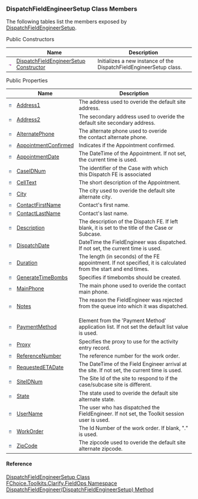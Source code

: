 ﻿### DispatchFieldEngineerSetup Class Members

The following tables list the members exposed by [DispatchFieldEngineerSetup](FChoice.Toolkits.Clarify~FChoice.Toolkits.Clarify.FieldOps.DispatchFieldEngineerSetup.md).

Public Constructors

|   | Name | Description |
| --- | --- | --- |
| ![Public Constructor](dotnetimages/publicConstructor.png) | [DispatchFieldEngineerSetup Constructor](FChoice.Toolkits.Clarify~FChoice.Toolkits.Clarify.FieldOps.DispatchFieldEngineerSetup~_ctor.md) | Initializes a new instance of the DispatchFieldEngineerSetup class.   |



Public Properties

|   | Name | Description |
| --- | --- | --- |
| ![Public Property](dotnetimages/publicProperty.png) | [Address1](FChoice.Toolkits.Clarify~FChoice.Toolkits.Clarify.FieldOps.DispatchFieldEngineerSetup~Address1.md) | The address used to overide the default site address.   |
| ![Public Property](dotnetimages/publicProperty.png) | [Address2](FChoice.Toolkits.Clarify~FChoice.Toolkits.Clarify.FieldOps.DispatchFieldEngineerSetup~Address2.md) | The secondary address used to overide the default site secondary address.   |
| ![Public Property](dotnetimages/publicProperty.png) | [AlternatePhone](FChoice.Toolkits.Clarify~FChoice.Toolkits.Clarify.FieldOps.DispatchFieldEngineerSetup~AlternatePhone.md) | The alternate phone used to overide the contact alternate phone.   |
| ![Public Property](dotnetimages/publicProperty.png) | [AppointmentConfirmed](FChoice.Toolkits.Clarify~FChoice.Toolkits.Clarify.FieldOps.DispatchFieldEngineerSetup~AppointmentConfirmed.md) | Indicates if the Appointment confirmed.   |
| ![Public Property](dotnetimages/publicProperty.png) | [AppointmentDate](FChoice.Toolkits.Clarify~FChoice.Toolkits.Clarify.FieldOps.DispatchFieldEngineerSetup~AppointmentDate.md) | The DateTime of the Appointment. If not set, the current time is used.   |
| ![Public Property](dotnetimages/publicProperty.png) | [CaseIDNum](FChoice.Toolkits.Clarify~FChoice.Toolkits.Clarify.FieldOps.DispatchFieldEngineerSetup~CaseIDNum.md) | The identifier of the Case with which this Dispatch FE is associated   |
| ![Public Property](dotnetimages/publicProperty.png) | [CellText](FChoice.Toolkits.Clarify~FChoice.Toolkits.Clarify.FieldOps.DispatchFieldEngineerSetup~CellText.md) | The short description of the Appointment.   |
| ![Public Property](dotnetimages/publicProperty.png) | [City](FChoice.Toolkits.Clarify~FChoice.Toolkits.Clarify.FieldOps.DispatchFieldEngineerSetup~City.md) | The city used to overide the default site alternate city.   |
| ![Public Property](dotnetimages/publicProperty.png) | [ContactFirstName](FChoice.Toolkits.Clarify~FChoice.Toolkits.Clarify.FieldOps.DispatchFieldEngineerSetup~ContactFirstName.md) | Contact's first name.   |
| ![Public Property](dotnetimages/publicProperty.png) | [ContactLastName](FChoice.Toolkits.Clarify~FChoice.Toolkits.Clarify.FieldOps.DispatchFieldEngineerSetup~ContactLastName.md) | Contact's last name.   |
| ![Public Property](dotnetimages/publicProperty.png) | [Description](FChoice.Toolkits.Clarify~FChoice.Toolkits.Clarify.FieldOps.DispatchFieldEngineerSetup~Description.md) | The description of the Dispatch FE. If left blank, it is set to the title of the Case or Subcase.   |
| ![Public Property](dotnetimages/publicProperty.png) | [DispatchDate](FChoice.Toolkits.Clarify~FChoice.Toolkits.Clarify.FieldOps.DispatchFieldEngineerSetup~DispatchDate.md) | DateTime the FieldEngineer was dispatched. If not set, the current time is used.   |
| ![Public Property](dotnetimages/publicProperty.png) | [Duration](FChoice.Toolkits.Clarify~FChoice.Toolkits.Clarify.FieldOps.DispatchFieldEngineerSetup~Duration.md) | The length (in seconds) of the FE appointment. If not specified, it is calculated from the start and end times.   |
| ![Public Property](dotnetimages/publicProperty.png) | [GenerateTimeBombs](FChoice.Toolkits.Clarify~FChoice.Toolkits.Clarify.FieldOps.DispatchFieldEngineerSetup~GenerateTimeBombs.md) | Specifies if timebombs should be created.   |
| ![Public Property](dotnetimages/publicProperty.png) | [MainPhone](FChoice.Toolkits.Clarify~FChoice.Toolkits.Clarify.FieldOps.DispatchFieldEngineerSetup~MainPhone.md) | The main phone used to overide the contact main phone.   |
| ![Public Property](dotnetimages/publicProperty.png) | [Notes](FChoice.Toolkits.Clarify~FChoice.Toolkits.Clarify.FieldOps.DispatchFieldEngineerSetup~Notes.md) | The reason the FieldEngineer was rejected from the queue into which it was dispatched.   |
| ![Public Property](dotnetimages/publicProperty.png) | [PaymentMethod](FChoice.Toolkits.Clarify~FChoice.Toolkits.Clarify.FieldOps.DispatchFieldEngineerSetup~PaymentMethod.md) | Element from the 'Payment Method' application list. If not set the default list value is used.   |
| ![Public Property](dotnetimages/publicProperty.png) | [Proxy](FChoice.Toolkits.Clarify~FChoice.Toolkits.Clarify.FieldOps.DispatchFieldEngineerSetup~Proxy.md) | Specifies the proxy to use for the activity entry record.   |
| ![Public Property](dotnetimages/publicProperty.png) | [ReferenceNumber](FChoice.Toolkits.Clarify~FChoice.Toolkits.Clarify.FieldOps.DispatchFieldEngineerSetup~ReferenceNumber.md) | The reference number for the work order.   |
| ![Public Property](dotnetimages/publicProperty.png) | [RequestedETADate](FChoice.Toolkits.Clarify~FChoice.Toolkits.Clarify.FieldOps.DispatchFieldEngineerSetup~RequestedETADate.md) | The DateTime of the Field Engineer arrival at the site. If not set, the current time is used.   |
| ![Public Property](dotnetimages/publicProperty.png) | [SiteIDNum](FChoice.Toolkits.Clarify~FChoice.Toolkits.Clarify.FieldOps.DispatchFieldEngineerSetup~SiteIDNum.md) | The Site Id of the site to respond to if the case/subcase site is different.   |
| ![Public Property](dotnetimages/publicProperty.png) | [State](FChoice.Toolkits.Clarify~FChoice.Toolkits.Clarify.FieldOps.DispatchFieldEngineerSetup~State.md) | The state used to overide the default site alternate state.   |
| ![Public Property](dotnetimages/publicProperty.png) | [UserName](FChoice.Toolkits.Clarify~FChoice.Toolkits.Clarify.FieldOps.DispatchFieldEngineerSetup~UserName.md) | The user who has dispatched the FieldEngineer. If not set, the Toolkit session user is used.   |
| ![Public Property](dotnetimages/publicProperty.png) | [WorkOrder](FChoice.Toolkits.Clarify~FChoice.Toolkits.Clarify.FieldOps.DispatchFieldEngineerSetup~WorkOrder.md) | The Id Number of the work order. If blank, "." is used.   |
| ![Public Property](dotnetimages/publicProperty.png) | [ZipCode](FChoice.Toolkits.Clarify~FChoice.Toolkits.Clarify.FieldOps.DispatchFieldEngineerSetup~ZipCode.md) | The zipcode used to overide the default site alternate zipcode.   |





#### Reference

[DispatchFieldEngineerSetup Class](FChoice.Toolkits.Clarify~FChoice.Toolkits.Clarify.FieldOps.DispatchFieldEngineerSetup.md)  
[FChoice.Toolkits.Clarify.FieldOps Namespace](FChoice.Toolkits.Clarify~FChoice.Toolkits.Clarify.FieldOps_namespace.md)  
[DispatchFieldEngineer(DispatchFieldEngineerSetup) Method](FChoice.Toolkits.Clarify~FChoice.Toolkits.Clarify.FieldOps.FieldOpsToolkit~DispatchFieldEngineer(DispatchFieldEngineerSetup).md)
